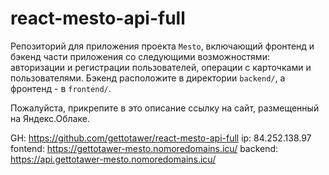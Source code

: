 # react-mesto-api-full
Репозиторий для приложения проекта `Mesto`, включающий фронтенд и бэкенд части приложения со следующими возможностями: авторизации и регистрации пользователей, операции с карточками и пользователями. Бэкенд расположите в директории `backend/`, а фронтенд - в `frontend/`. 
  
Пожалуйста, прикрепите в это описание ссылку на сайт, размещенный на Яндекс.Облаке.

GH: https://github.com/gettotawer/react-mesto-api-full
ip: 84.252.138.97
fontend: https://gettotawer-mesto.nomoredomains.icu/
backend: https://api.gettotawer-mesto.nomoredomains.icu/